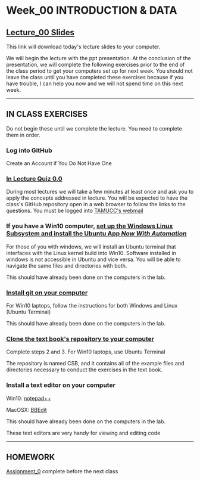 # Week_00 INTRODUCTION & DATA

## [Lecture_00 Slides](Week00_files/Lecture00_Overview_BigData.pdf)

This link will download today's lecture slides to your computer.

We will begin the lecture with the ppt presentation.  At the conclusion of the presentation, we will complete the following exercises prior to the end of the class period to get your computers set up for next week.  You should not leave the class until you have completed these exercises because if you have trouble, I can help you now and we will not spend time on this next week.

---

## IN CLASS EXERCISES

Do not begin these until we complete the lecture. You need to complete them in order.

### Log into GitHub
Create an Account if You Do Not Have One

### [In Lecture Quiz 0.0](https://forms.office.com/Pages/ResponsePage.aspx?id=8frLNKZngUepylFOslULZlFZdbyVx8RLiPt1GobhHnlUMlExSEtYN0pTTFVXUzJJUlpYRUNGQzU1Ti4u)
During most lectures we will take a few minutes at least once and ask you to apply the concepts addressed in lecture. You will be expected to have the class's GitHub repository open in a web browser to follow the links to the questions.  You must be logged into [TAMUCC's webmail](https://outlook.tamucc.edu)


### If you have a Win10 computer, [set up the Windows Linux Subsystem and install the Ubuntu App *_**Now With Automation**_*](https://github.com/cbirdlab/wlsUBUNTU_settings/blob/master/InstallLinuxOnWindows_Automated.pdf)
For those of you with windows, we will install an Ubuntu terminal that interfaces with the Linux kernel build into Win10.  Software installed in windows is not accessible in Ubuntu and vice versa.  You will be able to navigate the same files and directories with both. 

This should have already been done on the computers in the lab.

### [Install git on your computer](https://computingskillsforbiologists.com/setup/)
For Win10 laptops, follow the instructions for both Windows and Linux (Ubuntu Terminal)

This should have already been done on the computers in the lab.

### [Clone the text book's repository to your computer](https://computingskillsforbiologists.com/setup/)
Complete steps 2 and 3. For Win10 laptops, use Ubuntu Terminal

The repository is named CSB, and it contains all of the example files and directories necessary to conduct the exercises in the text book.

### Install a text editor on your computer
Win10: [notepad++](https://notepad-plus-plus.org/downloads/)

MacOSX: [BBEdit](https://www.barebones.com/products/textwrangler/download.html)

This should have already been done on the computers in the lab.

These text editors are very handy for viewing and editing code

---

## HOMEWORK
[Assignment_0](assignments/assignment_0.md) complete before the next class
